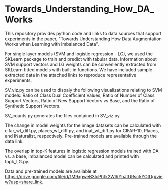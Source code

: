 # Towards_Understanding_How_DA_Works
This repository provides python code and links to data sources that support experiments in the paper, "Towards Understanding How Data Augmentation Works when Learning with Imbalanced Data".

For single layer models (SVM and logistic regression - LG), we used the SKLearn package to train and predict with tabular data. Information about SVM support vectors and LG weights can be conveniently extracted from SKLearn fitted models with built-in functions. We have included sample extracted data in the attached links to reproduce representative experiments.

SV_viz.py can be used to dispaly the following visualizations relating to SVM models: Ratio of Class Dual Coefficient Values, Ratio of Number of Class Support Vectors, Ratio of New Support Vectors vs Base, and the Ratio of Synthetic Support Vectors.

SV_counts.py generates the files contained in SV_viz.py.

The change in model weights for the image datasets can be calculated with cifar_wt_diff.py, places_wt_diff.py, and inat_wt_diff.py for CIFAR-10, Places, and INaturalist, respectively. Pre-trained models are available through the data link.

The overlap in top-K features in logistic regression models trained with DA vs. a base, imbalanced model can be calculated and printed with topk_LG.py.

Data and pre-trained models are available at https://drive.google.com/file/d/1M9xgweB3IcPh1k2WlRYhJtURsc5YOtDg/view?usp=share_link.

